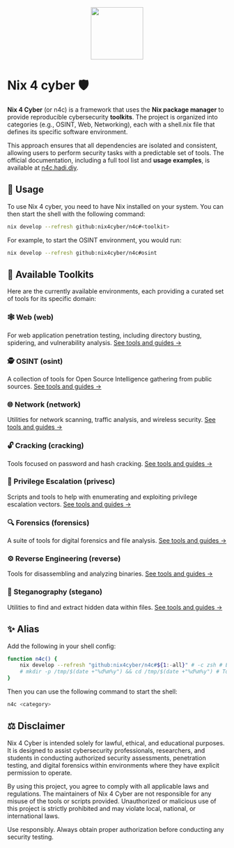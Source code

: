 [//]: # (Auto-generated from index.md)

<div align="center">
    <img src="https://raw.githubusercontent.com/nix4cyber/n4c/main/assets/logo.png" width="120px" />
</div>

# Nix 4 cyber 🛡️

**Nix 4 Cyber** (or n4c) is a framework that uses the **Nix package manager** to provide reproducible cybersecurity **toolkits**. The project is organized into categories (e.g., OSINT, Web, Networking), each with a shell.nix file that defines its specific software environment.

This approach ensures that all dependencies are isolated and consistent, allowing users to perform security tasks with a predictable set of tools. The official documentation, including a full tool list and **usage examples**, is available at [n4c.hadi.diy](https://n4c.hadi.diy).

## 🚀 Usage

To use Nix 4 cyber, you need to have Nix installed on your system. You can then start the shell with the following command:

```bash
nix develop --refresh github:nix4cyber/n4c#<toolkit>
```

For example, to start the OSINT environment, you would run:

```bash
nix develop --refresh github:nix4cyber/n4c#osint
```

## 🧰 Available Toolkits

Here are the currently available environments, each providing a curated set of tools for its specific domain:

### 🕸️ Web (web)

For web application penetration testing, including directory busting, spidering, and vulnerability analysis.
[See tools and guides &rarr;](https://n4c.hadi.diy/web/)

### 🕵️ OSINT (osint)

A collection of tools for Open Source Intelligence gathering from public sources.
[See tools and guides &rarr;](https://n4c.hadi.diy/osint/)

### 🌐 Network (network)

Utilities for network scanning, traffic analysis, and wireless security.
[See tools and guides &rarr;](https://n4c.hadi.diy/network/)

### 🔓 Cracking (cracking)

Tools focused on password and hash cracking.
[See tools and guides &rarr;](https://n4c.hadi.diy/cracking/)

### 👑 Privilege Escalation (privesc)

Scripts and tools to help with enumerating and exploiting privilege escalation vectors.
[See tools and guides &rarr;](https://n4c.hadi.diy/privesc/)

### 🔍 Forensics (forensics)

A suite of tools for digital forensics and file analysis.
[See tools and guides &rarr;](https://n4c.hadi.diy/forensics/)

### ⚙️ Reverse Engineering (reverse)

Tools for disassembling and analyzing binaries.
[See tools and guides &rarr;](https://n4c.hadi.diy/reverse/)

### 🤫 Steganography (stegano)

Utilities to find and extract hidden data within files.
[See tools and guides &rarr;](https://n4c.hadi.diy/stegano/)

## ✨ Alias

Add the following in your shell config:

```bash
function n4c() {
    nix develop --refresh "github:nix4cyber/n4c#${1:-all}" # -c zsh # Escape the $ with ''$ in nix
    # mkdir -p /tmp/$(date +"%d%m%y") && cd /tmp/$(date +"%d%m%y") # To create a temporary directory
}
```

Then you can use the following command to start the shell:

```bash
n4c <category>
```

## ⚖️ Disclaimer

Nix 4 Cyber is intended solely for lawful, ethical, and educational purposes. It is designed to assist cybersecurity professionals, researchers, and students in conducting authorized security assessments, penetration testing, and digital forensics within environments where they have explicit permission to operate.

By using this project, you agree to comply with all applicable laws and regulations. The maintainers of Nix 4 Cyber are not responsible for any misuse of the tools or scripts provided. Unauthorized or malicious use of this project is strictly prohibited and may violate local, national, or international laws.

Use responsibly. Always obtain proper authorization before conducting any security testing.
